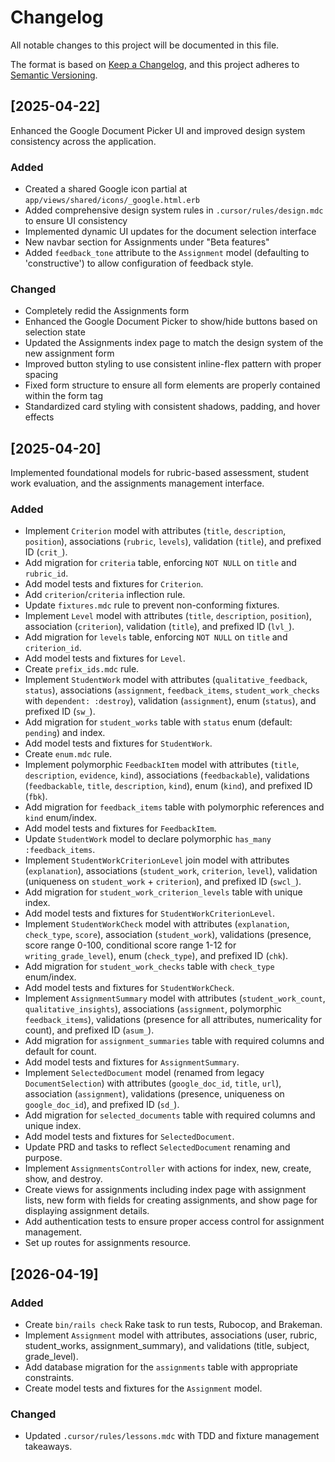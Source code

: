 # Changelog
All notable changes to this project will be documented in this file.

The format is based on [Keep a Changelog](https://keepachangelog.com/en/1.0.0/),
and this project adheres to [Semantic Versioning](https://semver.org/spec/v2.0.0.html).

## [2025-04-22]
Enhanced the Google Document Picker UI and improved design system consistency across the application.
### Added
- Created a shared Google icon partial at `app/views/shared/icons/_google.html.erb`
- Added comprehensive design system rules in `.cursor/rules/design.mdc` to ensure UI consistency
- Implemented dynamic UI updates for the document selection interface
- New navbar section for Assignments under "Beta features"
- Added `feedback_tone` attribute to the `Assignment` model (defaulting to 'constructive') to allow configuration of feedback style.
### Changed
- Completely redid the Assignments form
- Enhanced the Google Document Picker to show/hide buttons based on selection state
- Updated the Assignments index page to match the design system of the new assignment form
- Improved button styling to use consistent inline-flex pattern with proper spacing
- Fixed form structure to ensure all form elements are properly contained within the form tag
- Standardized card styling with consistent shadows, padding, and hover effects

## [2025-04-20]
Implemented foundational models for rubric-based assessment, student work evaluation, and the assignments management interface.
### Added
- Implement `Criterion` model with attributes (`title`, `description`, `position`), associations (`rubric`, `levels`), validation (`title`), and prefixed ID (`crit_`).
- Add migration for `criteria` table, enforcing `NOT NULL` on `title` and `rubric_id`.
- Add model tests and fixtures for `Criterion`.
- Add `criterion`/`criteria` inflection rule.
- Update `fixtures.mdc` rule to prevent non-conforming fixtures.
- Implement `Level` model with attributes (`title`, `description`, `position`), association (`criterion`), validation (`title`), and prefixed ID (`lvl_`).
- Add migration for `levels` table, enforcing `NOT NULL` on `title` and `criterion_id`.
- Add model tests and fixtures for `Level`.
- Create `prefix_ids.mdc` rule.
- Implement `StudentWork` model with attributes (`qualitative_feedback`, `status`), associations (`assignment`, `feedback_items`, `student_work_checks` with `dependent: :destroy`), validation (`assignment`), enum (`status`), and prefixed ID (`sw_`).
- Add migration for `student_works` table with `status` enum (default: `pending`) and index.
- Add model tests and fixtures for `StudentWork`.
- Create `enum.mdc` rule.
- Implement polymorphic `FeedbackItem` model with attributes (`title`, `description`, `evidence`, `kind`), associations (`feedbackable`), validations (`feedbackable`, `title`, `description`, `kind`), enum (`kind`), and prefixed ID (`fbk`).
- Add migration for `feedback_items` table with polymorphic references and `kind` enum/index.
- Add model tests and fixtures for `FeedbackItem`.
- Update `StudentWork` model to declare polymorphic `has_many :feedback_items`.
- Implement `StudentWorkCriterionLevel` join model with attributes (`explanation`), associations (`student_work`, `criterion`, `level`), validation (uniqueness on `student_work` + `criterion`), and prefixed ID (`swcl_`).
- Add migration for `student_work_criterion_levels` table with unique index.
- Add model tests and fixtures for `StudentWorkCriterionLevel`.
- Implement `StudentWorkCheck` model with attributes (`explanation`, `check_type`, `score`), association (`student_work`), validations (presence, score range 0-100, conditional score range 1-12 for `writing_grade_level`), enum (`check_type`), and prefixed ID (`chk`).
- Add migration for `student_work_checks` table with `check_type` enum/index.
- Add model tests and fixtures for `StudentWorkCheck`.
- Implement `AssignmentSummary` model with attributes (`student_work_count`, `qualitative_insights`), associations (`assignment`, polymorphic `feedback_items`), validations (presence for all attributes, numericality for count), and prefixed ID (`asum_`).
- Add migration for `assignment_summaries` table with required columns and default for count.
- Add model tests and fixtures for `AssignmentSummary`.
- Implement `SelectedDocument` model (renamed from legacy `DocumentSelection`) with attributes (`google_doc_id`, `title`, `url`), association (`assignment`), validations (presence, uniqueness on `google_doc_id`), and prefixed ID (`sd_`).
- Add migration for `selected_documents` table with required columns and unique index.
- Add model tests and fixtures for `SelectedDocument`.
- Update PRD and tasks to reflect `SelectedDocument` renaming and purpose.
- Implement `AssignmentsController` with actions for index, new, create, show, and destroy.
- Create views for assignments including index page with assignment lists, new form with fields for creating assignments, and show page for displaying assignment details.
- Add authentication tests to ensure proper access control for assignment management.
- Set up routes for assignments resource.

## [2026-04-19]
### Added
- Create `bin/rails check` Rake task to run tests, Rubocop, and Brakeman.
- Implement `Assignment` model with attributes, associations (user, rubric, student_works, assignment_summary), and validations (title, subject, grade_level).
- Add database migration for the `assignments` table with appropriate constraints.
- Create model tests and fixtures for the `Assignment` model.
### Changed
- Updated `.cursor/rules/lessons.mdc` with TDD and fixture management takeaways.

